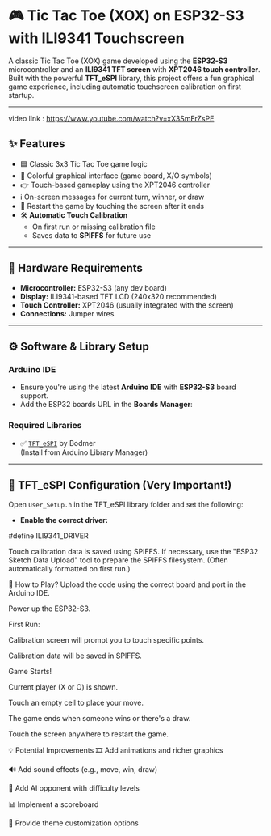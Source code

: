 # 🎮 Tic Tac Toe (XOX) on ESP32-S3 with ILI9341 Touchscreen

A classic Tic Tac Toe (XOX) game developed using the **ESP32-S3** microcontroller and an **ILI9341 TFT screen** with **XPT2046 touch controller**. Built with the powerful **TFT_eSPI** library, this project offers a fun graphical game experience, including automatic touchscreen calibration on first startup.

---

video link : https://www.youtube.com/watch?v=xX3SmFrZsPE

## ✨ Features

- 🟦 Classic 3x3 Tic Tac Toe game logic  
- 🎨 Colorful graphical interface (game board, X/O symbols)  
- 👉 Touch-based gameplay using the XPT2046 controller  
- ℹ️ On-screen messages for current turn, winner, or draw  
- 🔄 Restart the game by touching the screen after it ends  
- 🛠️ **Automatic Touch Calibration**  
  - On first run or missing calibration file  
  - Saves data to **SPIFFS** for future use  

---

## 🧰 Hardware Requirements

- **Microcontroller:** ESP32-S3 (any dev board)  
- **Display:** ILI9341-based TFT LCD (240x320 recommended)  
- **Touch Controller:** XPT2046 (usually integrated with the screen)  
- **Connections:** Jumper wires  

---

## ⚙️ Software & Library Setup

### Arduino IDE

- Ensure you're using the latest **Arduino IDE** with **ESP32-S3** board support.  
- Add the ESP32 boards URL in the **Boards Manager**:


### Required Libraries

- ✅ [`TFT_eSPI`](https://github.com/Bodmer/TFT_eSPI) by Bodmer  
(Install from Arduino Library Manager)

---

## 🔧 TFT_eSPI Configuration (Very Important!)

Open `User_Setup.h` in the TFT_eSPI library folder and set the following:

- **Enable the correct driver:**

#define ILI9341_DRIVER

Touch calibration data is saved using SPIFFS. If necessary, use the "ESP32 Sketch Data Upload" tool to prepare the SPIFFS filesystem. (Often automatically formatted on first run.)

🚀 How to Play?
Upload the code using the correct board and port in the Arduino IDE.

Power up the ESP32-S3.

First Run:

Calibration screen will prompt you to touch specific points.

Calibration data will be saved in SPIFFS.

Game Starts!

Current player (X or O) is shown.

Touch an empty cell to place your move.

The game ends when someone wins or there's a draw.

Touch the screen anywhere to restart the game.

💡 Potential Improvements
🎞️ Add animations and richer graphics

🔊 Add sound effects (e.g., move, win, draw)

🤖 Add AI opponent with difficulty levels

📊 Implement a scoreboard

🎨 Provide theme customization options

